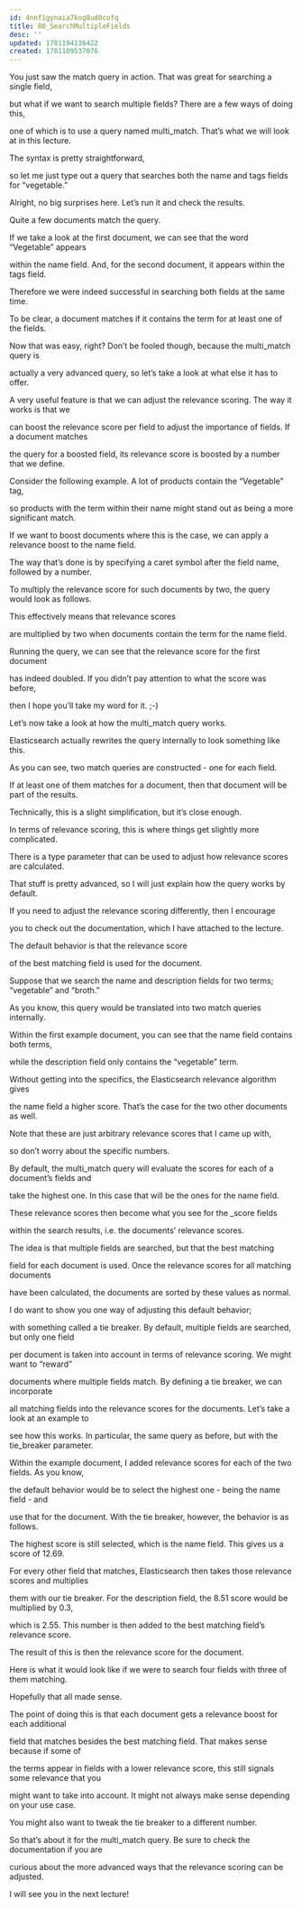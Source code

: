 ```yaml
---
id: 4nnf1gynaia7kog8ud0cofq
title: 80_SearchMultipleFields
desc: ''
updated: 1701194136422
created: 1701109537076
---
```

You just saw the match query in action. That was great for searching a single field,

but what if we want to search multiple fields? There are a few ways of doing this,

one of which is to use a query named multi_match. That’s what we will look at in this lecture.

The syntax is pretty straightforward,

so let me just type out a query that searches both the name and tags fields for “vegetable.”

Alright, no big surprises here. Let’s run it and check the results.

Quite a few documents match the query.

If we take a look at the first document, we can see that the word “Vegetable” appears

within the name field. And, for the second document, it appears within the tags field.

Therefore we were indeed successful in searching both fields at the same time.

To be clear, a document matches if it contains the term for at least one of the fields.

Now that was easy, right? Don’t be fooled though, because the multi_match query is

actually a very advanced query, so let’s take a look at what else it has to offer.

A very useful feature is that we can adjust the relevance scoring. The way it works is that we

can boost the relevance score per field to adjust the importance of fields. If a document matches

the query for a boosted field, its relevance score is boosted by a number that we define.

Consider the following example. A lot of products contain the “Vegetable” tag,

so products with the term within their name might stand out as being a more significant match.

If we want to boost documents where this is the case, we can apply a relevance boost to the name field.

The way that’s done is by specifying a caret symbol after the field name, followed by a number.

To multiply the relevance score for such documents by two, the query would look as follows.

This effectively means that relevance scores

are multiplied by two when documents contain the term for the name field.

Running the query, we can see that the relevance score for the first document

has indeed doubled. If you didn’t pay attention to what the score was before,

then I hope you’ll take my word for it. ;-)

Let’s now take a look at how the multi_match query works.

Elasticsearch actually rewrites the query internally to look something like this.

As you can see, two match queries are constructed - one for each field.

If at least one of them matches for a document, then that document will be part of the results.

Technically, this is a slight simplification, but it’s close enough.

In terms of relevance scoring, this is where things get slightly more complicated.

There is a type parameter that can be used to adjust how relevance scores are calculated.

That stuff is pretty advanced, so I will just explain how the query works by default.

If you need to adjust the relevance scoring differently, then I encourage

you to check out the documentation, which I have attached to the lecture.

The default behavior is that the relevance score

of the best matching field is used for the document.

Suppose that we search the name and description fields for two terms; “vegetable” and “broth.”

As you know, this query would be translated into two match queries internally.

Within the first example document, you can see that the name field contains both terms,

while the description field only contains the “vegetable” term.

Without getting into the specifics, the Elasticsearch relevance algorithm gives

the name field a higher score. That’s the case for the two other documents as well.

Note that these are just arbitrary relevance scores that I came up with,

so don’t worry about the specific numbers.

By default, the multi_match query will evaluate the scores for each of a document’s fields and

take the highest one. In this case that will be the ones for the name field.

These relevance scores then become what you see for the _score fields

within the search results, i.e. the documents’ relevance scores.

The idea is that multiple fields are searched, but that the best matching

field for each document is used. Once the relevance scores for all matching documents

have been calculated, the documents are sorted by these values as normal.

I do want to show you one way of adjusting this default behavior;

with something called a tie breaker. By default, multiple fields are searched, but only one field

per document is taken into account in terms of relevance scoring. We might want to “reward”

documents where multiple fields match. By defining a tie breaker, we can incorporate

all matching fields into the relevance scores for the documents. Let’s take a look at an example to

see how this works. In particular, the same query as before, but with the tie_breaker parameter.

Within the example document, I added relevance scores for each of the two fields. As you know,

the default behavior would be to select the highest one - being the name field - and

use that for the document. With the tie breaker, however, the behavior is as follows.

The highest score is still selected, which is the name field. This gives us a score of 12.69.

For every other field that matches, Elasticsearch then takes those relevance scores and multiplies

them with our tie breaker. For the description field, the 8.51 score would be multiplied by 0.3,

which is 2.55. This number is then added to the best matching field’s relevance score.

The result of this is then the relevance score for the document.

Here is what it would look like if we were to search four fields with three of them matching.

Hopefully that all made sense.

The point of doing this is that each document gets a relevance boost for each additional

field that matches besides the best matching field. That makes sense because if some of

the terms appear in fields with a lower relevance score, this still signals some relevance that you

might want to take into account. It might not always make sense depending on your use case.

You might also want to tweak the tie breaker to a different number.

So that’s about it for the multi_match query. Be sure to check the documentation if you are

curious about the more advanced ways that the relevance scoring can be adjusted.

I will see you in the next lecture!